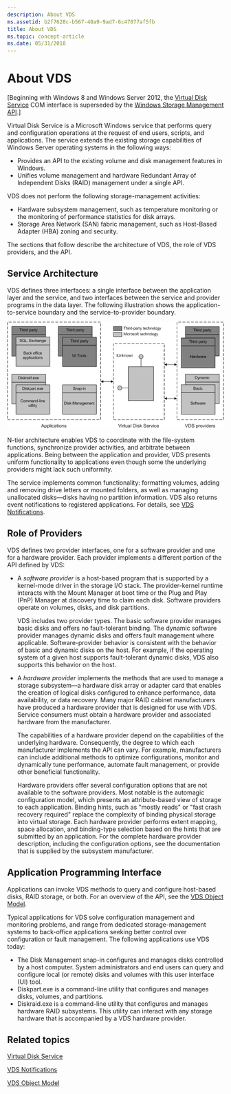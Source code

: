 ```yaml
---
description: About VDS
ms.assetid: b2f7628c-b567-40a9-9ad7-6c47077af5fb
title: About VDS
ms.topic: concept-article
ms.date: 05/31/2018
---
```


# About VDS

\[Beginning with Windows 8 and Windows Server 2012, the [Virtual Disk Service](virtual-disk-service-portal.md) COM interface is superseded by the [Windows Storage Management API](/windows-hardware/drivers/storage/windows-storage-management-api-portal).\]

Virtual Disk Service is a Microsoft Windows service that performs query and configuration operations at the request of end users, scripts, and applications. The service extends the existing storage capabilities of Windows Server operating systems in the following ways:

-   Provides an API to the existing volume and disk management features in Windows.
-   Unifies volume management and hardware Redundant Array of Independent Disks (RAID) management under a single API.

VDS does not perform the following storage-management activities:

-   Hardware subsystem management, such as temperature monitoring or the monitoring of performance statistics for disk arrays.
-   Storage Area Network (SAN) fabric management, such as Host-Based Adapter (HBA) zoning and security.

The sections that follow describe the architecture of VDS, the role of VDS providers, and the API.

## Service Architecture

VDS defines three interfaces: a single interface between the application layer and the service, and two interfaces between the service and provider programs in the data layer. The following illustration shows the application-to-service boundary and the service-to-provider boundary.

![Diagram that shows the service architecture broken into 'Applications', 'Virtual Disk Service', and 'VDS providers' sections.](images/vdsoverview.png)

N-tier architecture enables VDS to coordinate with the file-system functions, synchronize provider activities, and arbitrate between applications. Being between the application and provider, VDS presents uniform functionality to applications even though some the underlying providers might lack such uniformity.

The service implements common functionality: formatting volumes, adding and removing drive letters or mounted folders, as well as managing unallocated disks—disks having no partition information. VDS also returns event notifications to registered applications. For details, see [VDS Notifications](vds-notification-model.md).

## Role of Providers

VDS defines two provider interfaces, one for a software provider and one for a hardware provider. Each provider implements a different portion of the API defined by VDS:

-   A *software provider* is a host-based program that is supported by a kernel-mode driver in the storage I/O stack. The provider-kernel runtime interacts with the Mount Manager at boot time or the Plug and Play (PnP) Manager at discovery time to claim each disk. Software providers operate on volumes, disks, and disk partitions.

    VDS includes two provider types. The basic software provider manages basic disks and offers no fault-tolerant binding. The dynamic software provider manages dynamic disks and offers fault management where applicable. Software-provider behavior is consistent with the behavior of basic and dynamic disks on the host. For example, if the operating system of a given host supports fault-tolerant dynamic disks, VDS also supports this behavior on the host.

-   A *hardware provider* implements the methods that are used to manage a storage subsystem—a hardware disk array or adapter card that enables the creation of logical disks configured to enhance performance, data availability, or data recovery. Many major RAID cabinet manufacturers have produced a hardware provider that is designed for use with VDS. Service consumers must obtain a hardware provider and associated hardware from the manufacturer.

    The capabilities of a hardware provider depend on the capabilities of the underlying hardware. Consequently, the degree to which each manufacturer implements the API can vary. For example, manufacturers can include additional methods to optimize configurations, monitor and dynamically tune performance, automate fault management, or provide other beneficial functionality.

    Hardware providers offer several configuration options that are not available to the software providers. Most notable is the automagic configuration model, which presents an attribute-based view of storage to each application. Binding hints, such as "mostly reads" or "fast crash recovery required" replace the complexity of binding physical storage into virtual storage. Each hardware provider performs extent mapping, space allocation, and binding-type selection based on the hints that are submitted by an application. For the complete hardware provider description, including the configuration options, see the documentation that is supplied by the subsystem manufacturer.

## Application Programming Interface

Applications can invoke VDS methods to query and configure host-based disks, RAID storage, or both. For an overview of the API, see the [VDS Object Model](vds-object-model.md).

Typical applications for VDS solve configuration management and monitoring problems, and range from dedicated storage-management systems to back-office applications seeking better control over configuration or fault management. The following applications use VDS today:

-   The Disk Management snap-in configures and manages disks controlled by a host computer. System administrators and end users can query and configure local (or remote) disks and volumes with this user interface (UI) tool.
-   Diskpart.exe is a command-line utility that configures and manages disks, volumes, and partitions.
-   Diskraid.exe is a command-line utility that configures and manages hardware RAID subsystems. This utility can interact with any storage hardware that is accompanied by a VDS hardware provider.

## Related topics

<dl> <dt>

[Virtual Disk Service](virtual-disk-service-portal.md)
</dt> <dt>

[VDS Notifications](vds-notification-model.md)
</dt> <dt>

[VDS Object Model](vds-object-model.md)
</dt> </dl>

 

 
